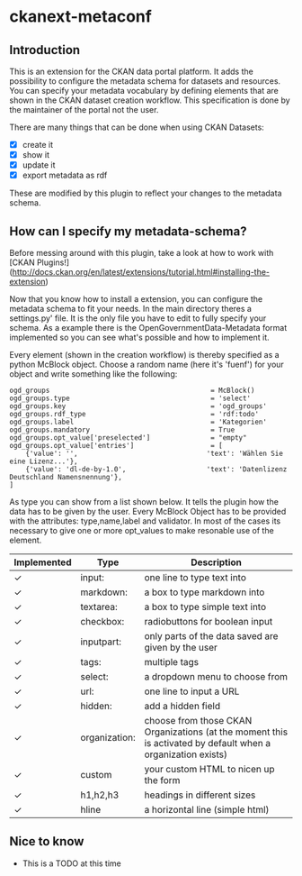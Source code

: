 # ckanext-metaconf
## Introduction

This is an extension for the CKAN data portal platform. It adds the possibility
to configure the metadata schema for datasets and resources. You can specify your
metadata vocabulary by defining elements that are shown in the CKAN dataset
creation workflow. This specification is done by the maintainer of the portal
not the user.

There are many things that can be done when using CKAN Datasets:

- [x] create it
- [x] show it
- [x] update it
- [x] export metadata as rdf

These are modified by this plugin to reflect your changes to the metadata schema.

## How can I specify my metadata-schema?

Before messing around with this plugin, take a look at how to work with 
[CKAN Plugins!] (http://docs.ckan.org/en/latest/extensions/tutorial.html#installing-the-extension)

Now that you know how to install a extension, you can configure the metadata
schema to fit your needs. In the main directory theres a settings.py'
file. It is the only file you have to edit to fully specify your schema. As a
example there is the OpenGovernmentData-Metadata format implemented so you can
see what's possible and how to implement it. 

Every element (shown in the creation workflow) is thereby specified as a python
McBlock object. Choose a random name (here it's 'fuenf') for your object and
write something like the following:

```
ogd_groups                                        = McBlock()
ogd_groups.type                                   = 'select'
ogd_groups.key                                    = 'ogd_groups'
ogd_groups.rdf_type                               = 'rdf:todo'
ogd_groups.label                                  = 'Kategorien'
ogd_groups.mandatory                              = True
ogd_groups.opt_value['preselected']               = "empty"
ogd_groups.opt_value['entries']                   = [
    {'value': '',                                'text': 'Wählen Sie eine Lizenz...'},
    {'value': 'dl-de-by-1.0',                    'text': 'Datenlizenz Deutschland Namensnennung'},
]
```

As type you can show from a list shown below. It tells the plugin how the data
has to be given by the user. Every McBlock Object has to be provided with the
attributes: type,name,label and validator. In most of the cases its necessary to
give one or more opt_values to make resonable use of the element.

Implemented | Type | Description
---|---------------|--------------------------------------
✓ | input:        | one line to type text into
✓ | markdown:     | a box to type markdown into
✓ | textarea:     | a box to type simple text into
✓ | checkbox:     | radiobuttons for boolean input
✓ | inputpart:    | only parts of the data saved are given by the user
✓ | tags:         | multiple tags
✓ | select:       | a dropdown menu to choose from
✓ | url:          | one line to input a URL
✓ | hidden:       | add a hidden field
✓ | organization: | choose from those CKAN Organizations (at the moment this is activated by default when a organization exists)
✓ | custom        | your custom HTML to nicen up the form
✓ | h1,h2,h3      | headings in different sizes
✓ | hline         | a horizontal line (simple html)

## Nice to know

- This is a TODO at this time
